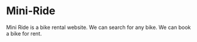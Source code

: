 # Mini-Ride
Mini Ride is a  bike rental website.
We can search for any bike.
We can book a bike for rent.
